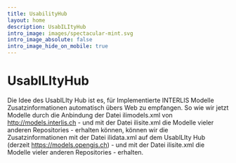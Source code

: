 ```yaml
---
title: UsabilityHub
layout: home
description: UsabILItyHub
intro_image: images/spectacular-mint.svg
intro_image_absolute: false
intro_image_hide_on_mobile: true
---
```

# UsabILItyHub

Die Idee des UsabILIty Hub ist es, für Implementierte INTERLIS Modelle Zusatzinformationen automatisch übers Web zu empfangen. So wie wir jetzt Modelle durch die Anbindung der Datei ilimodels.xml von http://models.interlis.ch - und mit der Datei ilisite.xml die Modelle vieler anderen Repositories - erhalten können, können wir die Zusatzinformationen mit der Datei ilidata.xml auf dem UsabILIty Hub (derzeit https://models.opengis.ch) - und mit der Datei ilisite.xml die Modelle vieler anderen Repositories - erhalten.


